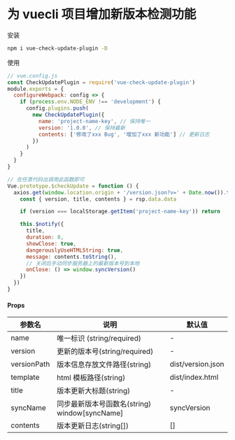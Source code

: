 # 为 vuecli 项目增加新版本检测功能

安装

```bash
npm i vue-check-update-plugin -D
```

使用

```js
// vue.config.js
const CheckUpdatePlugin = require('vue-check-update-plugin')
module.exports = {
  configureWebpack: config => {
    if (process.env.NODE_ENV !== 'development') {
      config.plugins.push(
        new CheckUpdatePlugin({
          name: 'project-name-key', // 保持唯一
          version: '1.0.0', // 保持最新
          contents: ['修改了xxx Bug', '增加了xxx 新功能'] // 更新日志
        })
      )
    }
  }
}
```

```js
// 在任意代码出调用此函数即可
Vue.prototype.$checkUpdate = function () {
  axios.get(window.location.origin + '/version.json?v=' + Date.now()).then(rsp => {
    const { version, title, contents } = rsp.data.data

    if (version === localStorage.getItem('project-name-key')) return

    this.$notify({
      title,
      duration: 0,
      showClose: true,
      dangerouslyUseHTMLString: true,
      message: contents.toString(),
      // 关闭后手动同步服务器上的最新版本号到本地
      onClose: () => window.syncVersion()
    })
  })
}
```

#### Props

| 参数名      | 说明                                          | 默认值            |
| ----------- | --------------------------------------------- | ----------------- |
| name        | 唯一标识 (string/required)                    | -                 |
| version     | 更新的版本号(string/required)                 | -                 |
| versionPath | 版本信息存放文件路径(string)                  | dist/version.json |
| template    | html 模板路径(string)                         | dist/index.html   |
| title       | 版本更新大标题(string)                        | -                 |
| syncName    | 同步最新版本号函数名(string) window[syncName] | syncVersion       |
| contents    | 版本更新日志(string[])                        | []                |
